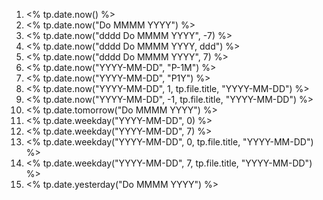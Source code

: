1. <% tp.date.now() %>
2. <% tp.date.now("Do MMMM YYYY") %>
3. <% tp.date.now("dddd Do MMMM YYYY", -7) %>
4. <% tp.date.now("dddd Do MMMM YYYY, ddd") %>
5. <% tp.date.now("dddd Do MMMM YYYY", 7) %>
6. <% tp.date.now("YYYY-MM-DD", "P-1M") %>
7. <% tp.date.now("YYYY-MM-DD", "P1Y") %>
8. <% tp.date.now("YYYY-MM-DD", 1, tp.file.title, "YYYY-MM-DD") %>
9. <% tp.date.now("YYYY-MM-DD", -1, tp.file.title, "YYYY-MM-DD") %>
10. <% tp.date.tomorrow("Do MMMM YYYY") %>
11. <% tp.date.weekday("YYYY-MM-DD", 0) %>
12. <% tp.date.weekday("YYYY-MM-DD", 7) %>
13. <% tp.date.weekday("YYYY-MM-DD", 0, tp.file.title, "YYYY-MM-DD") %>
14. <% tp.date.weekday("YYYY-MM-DD", 7, tp.file.title, "YYYY-MM-DD") %>
15. <% tp.date.yesterday("Do MMMM YYYY") %>
